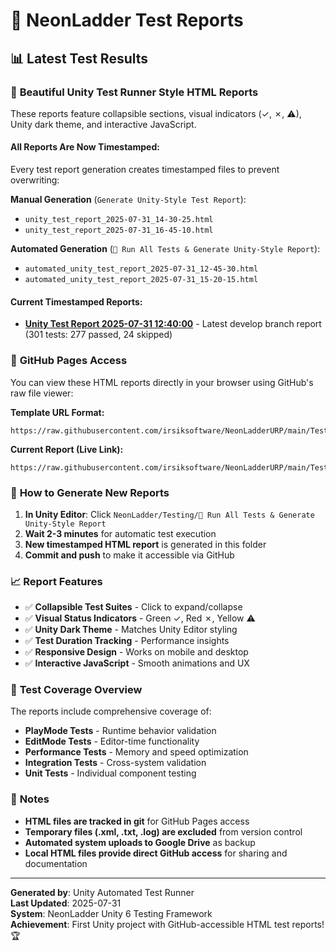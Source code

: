 # 🧪 NeonLadder Test Reports

## 📊 Latest Test Results

### 🎨 **Beautiful Unity Test Runner Style HTML Reports**
These reports feature collapsible sections, visual indicators (✓, ✗, ⚠), Unity dark theme, and interactive JavaScript.

#### **All Reports Are Now Timestamped:**
Every test report generation creates timestamped files to prevent overwriting:

**Manual Generation** (`Generate Unity-Style Test Report`):
- `unity_test_report_2025-07-31_14-30-25.html`
- `unity_test_report_2025-07-31_16-45-10.html`

**Automated Generation** (`🚀 Run All Tests & Generate Unity-Style Report`):
- `automated_unity_test_report_2025-07-31_12-45-30.html`
- `automated_unity_test_report_2025-07-31_15-20-15.html`

#### **Current Timestamped Reports:**
- **[Unity Test Report 2025-07-31 12:40:00](./unity_test_report_2025-07-31_12-40-00.html)** - Latest develop branch report (301 tests: 277 passed, 24 skipped)

### 🔗 **GitHub Pages Access**
You can view these HTML reports directly in your browser using GitHub's raw file viewer:

**Template URL Format:**
```
https://raw.githubusercontent.com/irsiksoftware/NeonLadderURP/main/TestOutput/FILENAME.html
```

**Current Report (Live Link):**
```
https://raw.githubusercontent.com/irsiksoftware/NeonLadderURP/main/TestOutput/unity_test_runner_style_report.html
```

### 🚀 **How to Generate New Reports**

1. **In Unity Editor**: Click `NeonLadder/Testing/🚀 Run All Tests & Generate Unity-Style Report`
2. **Wait 2-3 minutes** for automatic test execution
3. **New timestamped HTML report** is generated in this folder
4. **Commit and push** to make it accessible via GitHub

### 📈 **Report Features**

- ✅ **Collapsible Test Suites** - Click to expand/collapse
- ✅ **Visual Status Indicators** - Green ✓, Red ✗, Yellow ⚠
- ✅ **Unity Dark Theme** - Matches Unity Editor styling
- ✅ **Test Duration Tracking** - Performance insights
- ✅ **Responsive Design** - Works on mobile and desktop
- ✅ **Interactive JavaScript** - Smooth animations and UX

### 🎯 **Test Coverage Overview**

The reports include comprehensive coverage of:
- **PlayMode Tests** - Runtime behavior validation
- **EditMode Tests** - Editor-time functionality
- **Performance Tests** - Memory and speed optimization
- **Integration Tests** - Cross-system validation
- **Unit Tests** - Individual component testing

### 📝 **Notes**

- **HTML files are tracked in git** for GitHub Pages access
- **Temporary files (.xml, .txt, .log) are excluded** from version control
- **Automated system uploads to Google Drive** as backup
- **Local HTML files provide direct GitHub access** for sharing and documentation

---

**Generated by**: Unity Automated Test Runner  
**Last Updated**: 2025-07-31  
**System**: NeonLadder Unity 6 Testing Framework  
**Achievement**: First Unity project with GitHub-accessible HTML test reports! 🏆